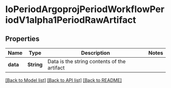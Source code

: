 # IoPeriodArgoprojPeriodWorkflowPeriodV1alpha1PeriodRawArtifact

## Properties

Name | Type | Description | Notes
------------ | ------------- | ------------- | -------------
**data** | **String** | Data is the string contents of the artifact | 

[[Back to Model list]](../README.md#documentation-for-models) [[Back to API list]](../README.md#documentation-for-api-endpoints) [[Back to README]](../README.md)


